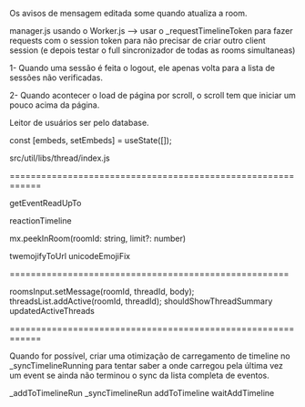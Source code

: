Os avisos de mensagem editada some quando atualiza a room.

manager.js usando o Worker.js --> usar o \_requestTimelineToken para fazer requests com o session token para não precisar de criar outro client session (e depois testar o full sincronizador de todas as rooms simultaneas)

1- Quando uma sessão é feita o logout, ele apenas volta para a lista de sessões não verificadas.

2- Quando acontecer o load de página por scroll, o scroll tem que iniciar um pouco acima da página.

Leitor de usuários ser pelo database.

const [embeds, setEmbeds] = useState([]);

src/util/libs/thread/index.js

============================================================

getEventReadUpTo

reactionTimeline

mx.peekInRoom(roomId: string, limit?: number)

twemojifyToUrl
unicodeEmojiFix

=====================================================

roomsInput.setMessage(roomId, threadId, body);
threadsList.addActive(roomId, threadId);
shouldShowThreadSummary
updatedActiveThreads

============================================================

Quando for possível, criar uma otimização de carregamento de timeline no \_syncTimelineRunning para tentar saber a onde carregou pela última vez um event se ainda não terminou o sync da lista completa de eventos.

\_addToTimelineRun
\_syncTimelineRun
addToTimeline
waitAddTimeline
